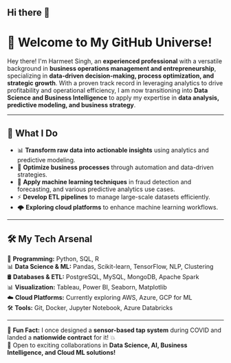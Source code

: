 ## Hi there 👋

# 🚀 Welcome to My GitHub Universe!

Hey there! I'm Harmeet Singh, an **experienced professional** with a versatile background in **business operations management and entrepreneurship**, specializing in **data-driven decision-making, process optimization, and strategic growth**. With a proven track record in leveraging analytics to drive profitability and operational efficiency, I am now transitioning into **Data Science and Business Intelligence** to apply my expertise in **data analysis, predictive modeling, and business strategy**.

---

## 🎯 What I Do
- 📊 **Transform raw data into actionable insights** using analytics and predictive modeling.
- 🚀 **Optimize business processes** through automation and data-driven strategies.
- 🤖 **Apply machine learning techniques** in fraud detection and forecasting, and various predictive analytics use cases.
- ⚡ **Develop ETL pipelines** to manage large-scale datasets efficiently.
- 🌩️ **Exploring cloud platforms** to enhance machine learning workflows.

---

## 🛠️ My Tech Arsenal
🚀 **Programming:** Python, SQL, R  
📊 **Data Science & ML:** Pandas, Scikit-learn, TensorFlow, NLP, Clustering  
🛢️ **Databases & ETL:** PostgreSQL, MySQL, MongoDB, Apache Spark  
📊 **Visualization:** Tableau, Power BI, Seaborn, Matplotlib  
☁️ **Cloud Platforms:** Currently exploring AWS, Azure, GCP for ML  
🛠️ **Tools:** Git, Docker, Jupyter Notebook, Azure Databricks  

---

🌟 **Fun Fact:** I once designed a **sensor-based tap system** during COVID and landed a **nationwide contract** for it! 💥  
💬 Open to exciting collaborations in **Data Science, AI, Business Intelligence, and Cloud ML solutions!**

